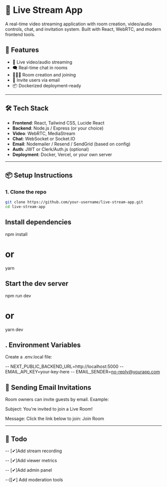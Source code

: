 # 🔴 Live Stream App

A real-time video streaming application with room creation, video/audio controls, chat, and invitation system. Built with React, WebRTC, and modern frontend tools.

## 🚀 Features

- 🎥 Live video/audio streaming
- 🗨️ Real-time chat in rooms
- 🧑‍🤝‍🧑 Room creation and joining
- 📧 Invite users via email
- 📦 Dockerized deployment-ready

---

## 🛠️ Tech Stack

- **Frontend**: React, Tailwind CSS, Lucide React
- **Backend**: Node.js / Express (or your choice)
- **Video**: WebRTC, MediaStream
- **Chat**: WebSocket or Socket.IO
- **Email**: Nodemailer / Resend / SendGrid (based on config)
- **Auth**: JWT or Clerk/Auth.js (optional)
- **Deployment**: Docker, Vercel, or your own server

---

## 📦 Setup Instructions

### 1. Clone the repo

```bash
git clone https://github.com/your-username/live-stream-app.git
cd live-stream-app
```

## Install dependencies
npm install
# or
yarn

##  Start the dev server
npm run dev
# or
yarn dev


## . Environment Variables
Create a .env.local file:

-- NEXT_PUBLIC_BACKEND_URL=http://localhost:5000
-- EMAIL_API_KEY=your-key-here
-- EMAIL_SENDER=no-reply@yourapp.com



## 📧 Sending Email Invitations
Room owners can invite guests by email. Example:

Subject: You're invited to join a Live Room!

Message: Click the link below to join:
Join Room

----

## 🧪 Todo
 -- [✔]Add stream recording

 -- [✔]Add viewer metrics

 -- [✔]Add admin panel

 --[[✔] Add moderation tools


